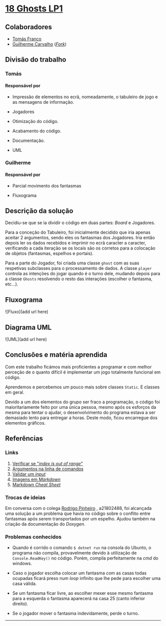 ﻿# [18 Ghosts LP1](https://github.com/ThomasFranque/18GhostsLP1/tree/master/18GhostsGame)

## Colaboradores

- [Tomás Franco](https://github.com/ThomasFranque)
- [Guilherme Carvalho](https://github.com/GuilhermeCarvalho25)
([_Fork_](https://github.com/GuilhermeCarvalho25))

## Divisão do trabalho

### Tomás

#### Responsável por

- Impressão de elementos no ecrã, nomeadamente,
o tabuleiro de jogo e as mensagens de informação.

- Jogadores

- Otimização do código.

- Acabamento do código.

- Documentação.

- UML

### Guilherme

#### Responsável por

- Parcial movimento dos fantasmas
  
- Fluxograma

## Descrição da solução

Decidiu-se que se ia dividir o código em duas partes: _Board_ e Jogadores.

Para a conceção do Tabuleiro, foi inicialmente decidido que iria apenas
aceitar 2 argumentos, sendo eles os fantasmas dos Jogadores. Iria então
depois ler os dados recebidos e imprimir no ecrã caracter a caracter, 
verificando a cada iteração se os locais são os corretos para a colocação
de objetos (fantasmas, espelhos e portais).

Para a parte do Jogador, foi criada uma classe `ghost` com as suas respetivas
subclasses para o processamento de dados. A classe `player` controla as
intenções do jogar quando é o turno dele, mudando depois para a classe
`Ghosts` resolvendo o resto das interações (escolher o fantasma, etc...).

## Fluxograma

![Fluxo](add url here)

## Diagrama UML

![UML](add url here)

## Conclusões e matéria aprendida

Com este trabalho ficámos mais proficientes a programar e com melhor perceção
de o quanto difícil é implementar um jogo totalmente funcional em código.

Aprendemos e percebemos um pouco mais sobre classes `Static`. E classes
em geral.

Devido a um dos elementos do grupo ser fraco a programação, o código foi
maioritariamente feito por uma única pessoa, mesmo após os esforços da
mesma para tentar o ajudar, o desenvolvimento do programa estava a ser
demasiado lento para entregar a horas. Deste modo, ficou encarregue dos
elementos gráficos.

## Referências

### Links

1. [Verificar se "_index is out of range_"](https://stackoverflow.com/questions/42536752/how-can-i-check-if-an-array-index-is-out-of-range)
2. [Argumentos na linha de comandos](https://docs.microsoft.com/en-us/dotnet/csharp/programming-guide/main-and-command-args/command-line-arguments)
3. [Validar um _input_](https://codeasy.net/lesson/input_validation)
4. [Imagens em _Markdown_](https://stackoverflow.com/questions/14494747/add-images-to-readme-md-on-github)
5. [Markdown _Cheat Sheet_](https://github.com/adam-p/markdown-here/wiki/Markdown-Cheatsheet)

### Trocas de ideias

Em conversa com o colega [Rodrigo Pinheiro](https://github.com/RodrigoPrinheiro)
, a21802488, foi alcançada uma solução a um problema que havia no código
sobre o conflito entre fantasmas após serem transportados por um espelho.
Ajudou também na criação da documentação do _Doxygen_.

### Problemas conhecidos

- Quando é corrido o comando `$ dotnet run` na consola do Ubunto, o programa
não compila, provavelmente devido à utilização de `Console.ReadKey()` no código.
Porém, compila perfeitamente na _cmd_ do windows.

- Caso o jogador escolha colocar um fantasma com as casas todas ocupadas ficará
preso num _loop_ infinito que lhe pede para escolher uma casa válida.

- Se um fantasma ficar livre, ao escolher mexer esse mesmo fantasma para a
esquerda o fantasma aparecerá na casa 25 (canto inferior direito).

- Se o jogador mover o fantasma indevidamente, perde o turno.

---